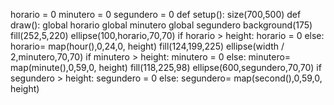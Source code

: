 horario = 0
minutero = 0
segundero = 0
def setup():
    size(700,500)
def draw():
    global horario
    global minutero
    global segundero
    background(175)
    fill(252,5,220)
    ellipse(100,horario,70,70)
    if horario > height:
        horario = 0
    else:
        horario= map(hour(),0,24,0, height)
    fill(124,199,225)
    ellipse(width / 2,minutero,70,70)
    if minutero > height:
       minutero = 0
    else:
        minutero= map(minute(),0,59,0, height)
    fill(118,225,98)
    ellipse(600,segundero,70,70)
    if segundero > height:
        segundero = 0
    else:
        segundero= map(second(),0,59,0, height)
        

